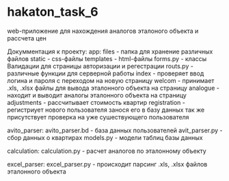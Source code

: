 # hakaton_task_6

web-приложение для нахождения аналогов эталоного объекта и рассчета цен

Докумментация к проекту:
app:
    files - папка для хранение различных файлов
    static - css-файлы
    templates - html-файлы
    forms.py - классы Валидации для страницы авторизации и регестрации
    routs.py - различные функции для серверной работы
          index - проверяет ввод логина и пароля с переходом на новую страницу
          welcom - принимает .xls, .xlsx файлы для вывода эталонного объекта на страницу
          analogue - находит и выводит аналогы эталонного объекта на страницу
          adjustments - рассчитывает стоимость квартир
          registration - регистриует нового пользователя занося его в базу данных так же присутствует проверка на уже сушествующего пользователя
          
avito_parser:
    avito_parser.bd - база данных пользователей
    avit_parser.py - сбор данных о квартирах
    models.py - модели таблиц базы данных
    
calculation:
      calculation.py - расчет аналогов по эталонному объекту
      
excel_parser:
      excel_parser.py - происходит парсинг .xls, .xlsx файлов эталонного объекта
  
  
